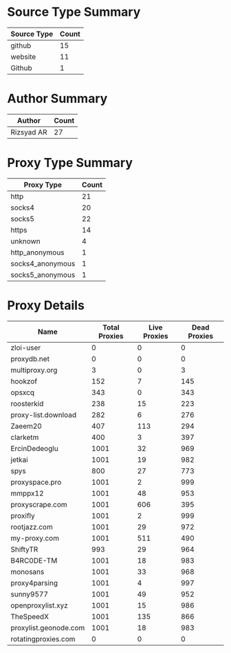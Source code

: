# Source Type Summary

| Source Type | Count |
|-------------|-------|
| github | 15 |
| website | 11 |
| Github | 1 |


# Author Summary

| Author | Count |
|--------|-------|
| Rizsyad AR | 27 |


# Proxy Type Summary

| Proxy Type | Count |
|------------|-------|
| http | 21 |
| socks4 | 20 |
| socks5 | 22 |
| https | 14 |
| unknown | 4 |
| http_anonymous | 1 |
| socks4_anonymous | 1 |
| socks5_anonymous | 1 |


# Proxy Details

| Name | Total Proxies | Live Proxies | Dead Proxies |
|------|---------------|--------------|---------------|
| zloi-user | 0 | 0 | 0 |
| proxydb.net | 0 | 0 | 0 |
| multiproxy.org | 3 | 0 | 3 |
| hookzof | 152 | 7 | 145 |
| opsxcq | 343 | 0 | 343 |
| roosterkid | 238 | 15 | 223 |
| proxy-list.download | 282 | 6 | 276 |
| Zaeem20 | 407 | 113 | 294 |
| clarketm | 400 | 3 | 397 |
| ErcinDedeoglu | 1001 | 32 | 969 |
| jetkai | 1001 | 19 | 982 |
| spys | 800 | 27 | 773 |
| proxyspace.pro | 1001 | 2 | 999 |
| mmppx12 | 1001 | 48 | 953 |
| proxyscrape.com | 1001 | 606 | 395 |
| proxifly | 1001 | 2 | 999 |
| rootjazz.com | 1001 | 29 | 972 |
| my-proxy.com | 1001 | 511 | 490 |
| ShiftyTR | 993 | 29 | 964 |
| B4RC0DE-TM | 1001 | 18 | 983 |
| monosans | 1001 | 33 | 968 |
| proxy4parsing | 1001 | 4 | 997 |
| sunny9577 | 1001 | 49 | 952 |
| openproxylist.xyz | 1001 | 15 | 986 |
| TheSpeedX | 1001 | 135 | 866 |
| proxylist.geonode.com | 1001 | 18 | 983 |
| rotatingproxies.com | 0 | 0 | 0 |

